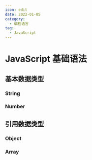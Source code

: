 ```yaml
---
icon: edit
date: 2022-01-05
category:
  - 编程语言
tag:
  - JavaScript
---
```


# JavaScript 基础语法

## 基本数据类型

### String

### Number

## 引用数据类型

### Object

### Array
